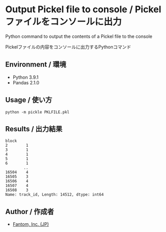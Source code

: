 # Output Pickel file to console / Pickelファイルをコンソールに出力

Python command to output the contents of a Pickel file to the console

Pickelファイルの内容をコンソールに出力するPythonコマンド

## Environment / 環境
* Python 3.9.1
* Pandas 2.1.0

## Usage / 使い方

```
python -m pickle PKLFILE.pkl
```

## Results / 出力結果
```
block
2        1
3        1
4        1
5        1
6        1
        ..
16504    4
16505    3
16506    4
16507    4
16508    3
Name: track_id, Length: 14512, dtype: int64
```

## Author / 作成者

- [Fantom, Inc. (JP)](https://twitter.com/Fantomcojp)
